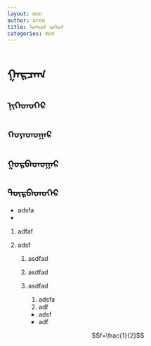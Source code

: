 ```yaml
---
layout: mon
author: aron
title: ᠮᠣᠩᠭᠣᠯ ᠵᠣᠬᠢᠶᠠᠯ
categories: mon
---
```

# ᠭᠠᠷᠴᠠᠭ


## ᠨᠢᠭᠡᠳᠦᠭᠡᠷ
## ᠬᠣᠶᠠᠳᠤᠭᠠᠷ
## ᠭᠤᠷᠪᠠᠳᠤᠭᠠᠷ
## ᠳᠦᠷᠪᠡᠳᠦᠭᠡᠷ
- adsfa
- 

1. adfaf
1. adsf


	1. asdfad
	1. asdfad
	1. asdfad

		1. adsfa
		1. adf

		- adsf
		- adf

$$f=\frac{1}{2}$$